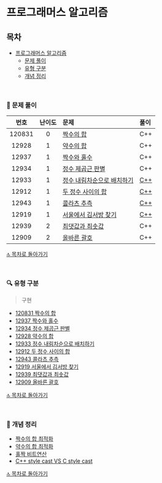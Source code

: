# 프로그래머스 알고리즘


## 목차
- [프로그래머스 알고리즘](#프로그래머스-알고리즘)
  - [문제 풀이](#-문제-풀이)
  - [유형 구분](#-유형-구분)
  - [개념 정리](#-개념-정리)
    
</br>

### 📝 문제 풀이

| 번호 | 난이도 | 문제 | 풀이 |
| :-: | :-: | :-- | :-- |
| 120831 | 0 | [짝수의 합](./0/120831. 짝수의 합) | C++ |
| 12928 | 1 | [약수의 합](./1/12928. 약수의 합) | C++ |
| 12937 | 1 | [짝수와 홀수](./1/12937. 짝수와 홀수) | C++ |
| 12934 | 1 | [정수 제곱근 판별](./1/12934. 정수 제곱근 판별) | C++ |
| 12933 | 1 | [정수 내림차순으로 배치하기](./1/12933. 정수 내림차순으로 배치하기) | [C++](./1/12933. 정수 내림차순으로 배치하기/12933.md) |
| 12912 | 1 | [두 정수 사이의 합](./1/12912. 두 정수 사이의 합) | [C++](./1/12912. 두 정수 사이의 합/12912.md) |
| 12943 | 1 | [콜라츠 추측](./1/12943. 콜라츠 추측) | [C++](./1/12943. 콜라츠 추측/12943.md) |
| 12919 | 1 | [서울에서 김서방 찾기](./1/12919. 서울에서 김서방 찾기) | [C++](./1/12919. 서울에서 김서방 찾기/12919.md) |
| 12939 | 2 | [최댓값과 최솟값](./2/12939. 최댓값과 최솟값) | C++ |
| 12909 | 2 | [올바른 괄호](./2/12909. 올바른 괄호) | C++ |


[🔝 목차로 돌아가기](#프로그래머스-알고리즘)

</br>

### 🔍 유형 구분
> 구현
- [120831 짝수의 합](./0/120831. 짝수의 합)
- [12937 짝수와 홀수](./1/12937. 짝수와 홀수)
- [12934 정수 제곱근 판별](./1/12934. 정수 제곱근 판별)
- [12928 약수의 합](./1/12928. 약수의 합)
- [12933 정수 내림차순으로 배치하기](./1/12933. 정수 내림차순으로 배치하기)
- [12912 두 정수 사이의 합](./1/12912. 두 정수 사이의 합)
- [12943 콜라츠 추측](./1/12943. 콜라츠 추측)
- [12919 서울에서 김서방 찾기](./1/12919. 서울에서 김서방 찾기)
- [12939 최댓값과 최솟값](./2/12939. 최댓값과 최솟값)
- [12909 올바른 괄호](./2/12909. 올바른 괄호)


[🔝 목차로 돌아가기](#프로그래머스-알고리즘)

</br>


### 🔖 개념 정리
- [짝수의 합 최적화](./0/120831. 짝수의 합/짝수의합최적화.md)
- [약수의 합 최적화](./1/12928. 약수의 합/약수의합최적화.md)
- [홀짝 비트연산](./1/12937. 짝수와 홀수/홀짝비트연산.md)
- [C++ style cast VS C style cast](./1/12934. 정수 제곱근 판별/C++styleCast와CstyleCast.md)

  
[🔝 목차로 돌아가기](#프로그래머스-알고리즘)


